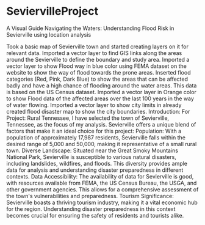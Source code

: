 # SeviervilleProject
A Visual Guide Navigating the Waters: Understanding Flood Risk in Sevierville using location analysis 


Took a basic map of Sevierville town and started creating layers on it for relevant data.
Imported a vector layer to find GIS links along the areas around the Sevierville to define the boundary and study area.
Imported a vector layer to show Flood way in blue color using FEMA dataset on the website to show the way of flood towards the prone areas.
Inserted flood categories (Red, Pink, Dark Blue) to show the areas that can be affected badly and have a high chance of flooding around the water areas. This data is based on the US Census dataset.
Imported a vector layer in Orange color to show Flood data of the affected areas over the last 100 years in the way of water flowing.
Imported a vector layer to show city limits in already created flood disaster map to show the city boundaries.
Introduction:
For Project: Rural Tennessee, I have selected the town of Sevierville, Tennessee, as the focus of my analysis. Sevierville offers a unique blend of factors that make it an ideal choice for this project:
Population: With a population of approximately 17,987 residents, Sevierville falls within the desired range of 5,000 and 50,000, making it representative of a small rural town.
Diverse Landscape: Situated near the Great Smoky Mountains National Park, Sevierville is susceptible to various natural disasters, including landslides, wildfires, and floods. This diversity provides ample data for analysis and understanding disaster preparedness in different contexts.
Data Accessibility: The availability of data for Sevierville is good, with resources available from FEMA, the US Census Bureau, the USGA, and other government agencies. This allows for a comprehensive assessment of the town's vulnerabilities and preparedness.
Tourism Significance: Sevierville boasts a thriving tourism industry, making it a vital economic hub for the region. Understanding disaster preparedness in this context becomes crucial for ensuring the safety of residents and tourists alike.





